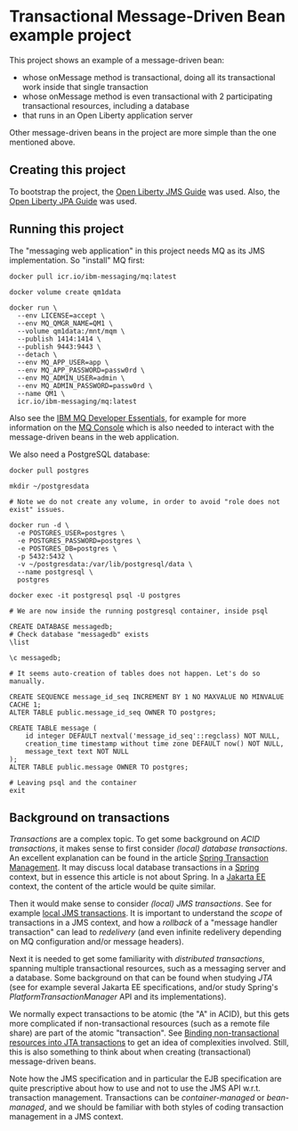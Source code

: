 
# Transactional Message-Driven Bean example project

This project shows an example of a message-driven bean:
* whose onMessage method is transactional, doing all its transactional work inside that single transaction
* whose onMessage method is even transactional with 2 participating transactional resources, including a database
* that runs in an Open Liberty application server

Other message-driven beans in the project are more simple than the one mentioned above.

## Creating this project

To bootstrap the project, the [Open Liberty JMS Guide](https://openliberty.io/guides/jms-intro.html) was used. Also, the
[Open Liberty JPA Guide](https://openliberty.io/guides/jpa-intro.html) was used.

## Running this project

The "messaging web application" in this project needs MQ as its JMS implementation. So "install" MQ first:

```shell
docker pull icr.io/ibm-messaging/mq:latest

docker volume create qm1data

docker run \
  --env LICENSE=accept \
  --env MQ_QMGR_NAME=QM1 \
  --volume qm1data:/mnt/mqm \
  --publish 1414:1414 \
  --publish 9443:9443 \
  --detach \
  --env MQ_APP_USER=app \
  --env MQ_APP_PASSWORD=passw0rd \
  --env MQ_ADMIN_USER=admin \
  --env MQ_ADMIN_PASSWORD=passw0rd \
  --name QM1 \
  icr.io/ibm-messaging/mq:latest
```

Also see the [IBM MQ Developer Essentials](https://developer.ibm.com/learningpaths/ibm-mq-badge/),
for example for more information on the [MQ Console](https://developer.ibm.com/learningpaths/ibm-mq-badge/setup-use-ibm-mq-console/)
which is also needed to interact with the message-driven beans in the web application.

We also need a PostgreSQL database:

```shell
docker pull postgres

mkdir ~/postgresdata

# Note we do not create any volume, in order to avoid "role does not exist" issues.

docker run -d \
  -e POSTGRES_USER=postgres \
  -e POSTGRES_PASSWORD=postgres \
  -e POSTGRES_DB=postgres \
  -p 5432:5432 \
  -v ~/postgresdata:/var/lib/postgresql/data \
  --name postgresql \
  postgres

docker exec -it postgresql psql -U postgres

# We are now inside the running postgresql container, inside psql

CREATE DATABASE messagedb;
# Check database "messagedb" exists
\list

\c messagedb;

# It seems auto-creation of tables does not happen. Let's do so manually.

CREATE SEQUENCE message_id_seq INCREMENT BY 1 NO MAXVALUE NO MINVALUE CACHE 1;
ALTER TABLE public.message_id_seq OWNER TO postgres;

CREATE TABLE message (
    id integer DEFAULT nextval('message_id_seq'::regclass) NOT NULL,
    creation_time timestamp without time zone DEFAULT now() NOT NULL,
    message_text text NOT NULL
);
ALTER TABLE public.message OWNER TO postgres;

# Leaving psql and the container
exit
```

## Background on transactions

*Transactions* are a complex topic. To get some background on *ACID transactions*, it makes sense to
first consider *(local) database transactions*. An excellent explanation can be found in the article
[Spring Transaction Management](https://www.marcobehler.com/guides/spring-transaction-management-transactional-in-depth).
It may discuss local database transactions in a [Spring](https://spring.io) context, but in essence
this article is not about Spring. In a [Jakarta EE](https://jakarta.ee) context, the content of the
article would be quite similar.

Then it would make sense to consider *(local) JMS transactions*. See for example
[local JMS transactions](https://developer.ibm.com/articles/an-introduction-to-local-transactions-using-mq-and-jms/).
It is important to understand the *scope* of transactions in a JMS context, and how a *rollback* of
a "message handler transaction" can lead to *redelivery* (and even infinite redelivery depending on MQ configuration
and/or message headers).

Next it is needed to get some familiarity with *distributed transactions*, spanning multiple transactional
resources, such as a messaging server and a database. Some background on that can be found when
studying *JTA* (see for example several Jakarta EE specifications, and/or study Spring's *PlatformTransactionManager*
API and its implementations).

We normally expect transactions to be atomic (the "A" in ACID), but this gets more complicated if non-transactional
resources (such as a remote file share) are part of the atomic "transaction". See
[Binding non-transactional resources into JTA transactions](https://www.maxant.ch/2015/08/11/1439322480000/)
to get an idea of complexities involved. Still, this is also something to think about when creating
(transactional) message-driven beans.

Note how the JMS specification and in particular the EJB specification are quite prescriptive about how to
use and not to use the JMS API w.r.t. transaction management. Transactions can be *container-managed* or *bean-managed*,
and we should be familiar with both styles of coding transaction management in a JMS context.
